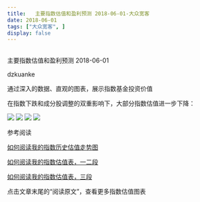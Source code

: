 ```yaml
---
title:   主要指数估值和盈利预测 2018-06-01-大众宽客
date: 2018-06-01
tags: ["大众宽客", ]
display: false
---
```



## 



主要指数估值和盈利预测 2018-06-01




dzkuanke




通过深入的数据、直观的图表，展示指数基金投资价值


在指数下跌和成分股调整的双重影响下，大部分指数估值进一步下降：

<img class="" data-copyright="0" data-ratio="0.5167910447761194" data-s="300,640" src="https://mmbiz.qpic.cn/mmbiz_png/PKw3FQPmhIjiahUeCeqdZleHR8ZAEUicMeyWKGGNgvq8maGkuzYaPvD1uGgKwOHJrSqeibDDbfFaTgP5qTnkLlibkw/640?wx_fmt=png" data-type="png" data-w="1072" style=""/>



<img class="" data-copyright="0" data-ratio="0.6" data-s="300,640" src="https://mmbiz.qpic.cn/mmbiz_png/PKw3FQPmhIjiahUeCeqdZleHR8ZAEUicMeKk4PLWfbXwicpRsaWCDaJ7J3vgEI7L6b7jApickiaV2zpU5CiaLjXR3L9g/640?wx_fmt=png" data-type="png" data-w="720" style=""/>

<img class="" data-copyright="0" data-ratio="0.6" data-s="300,640" src="https://mmbiz.qpic.cn/mmbiz_png/PKw3FQPmhIjiahUeCeqdZleHR8ZAEUicMeAqaiaYYjiaC04riaiaApTyKicObUdNNHWYUubQOj4R6ibklGTOuibYomceU6Q/640?wx_fmt=png" data-type="png" data-w="720" style=""/>

<img class="" data-copyright="0" data-ratio="0.6" data-s="300,640" src="https://mmbiz.qpic.cn/mmbiz_png/PKw3FQPmhIjiahUeCeqdZleHR8ZAEUicMe6PkfiaygcfrvE8MVCDHibIm4hu6xjzEkDGLmylcibnILk2HVxBcic60mdw/640?wx_fmt=png" data-type="png" data-w="720" style=""/>

参考阅读

[如何阅读我的指数历史估值走势图](http://mp.weixin.qq.com/s?__biz=MzAwMTc1MDcwNw==&amp;mid=2648272715&amp;idx=1&amp;sn=d24a7d159b4759e7d1b0a4ab0aaa9c46&amp;chksm=82f92c97b58ea5811a332f94fe1737016e3746b24be59485368eafaf094ef53f828688cb62ae&amp;scene=21#wechat_redirect)

[如何阅读我的指数估值表，一二段](http://mp.weixin.qq.com/s?__biz=MzAwMTc1MDcwNw==&amp;mid=2648272034&amp;idx=1&amp;sn=12b1858af175753f5ccebc0bc6c4cb4f&amp;chksm=82f92f7eb58ea668f844f51102599d20bb8730f438010159de83e85a4a34df3d44d568a9feb2&amp;scene=21#wechat_redirect)

[如何阅读我的指数估值表，三段](http://mp.weixin.qq.com/s?__biz=MzAwMTc1MDcwNw==&amp;mid=2648272039&amp;idx=1&amp;sn=09c59d023c3ce227046966f260777cd5&amp;chksm=82f92f7bb58ea66dab5c428c2205bd4dda180360b643b28a357ab3e73a38d19303124242ad4d&amp;scene=21#wechat_redirect)



点击文章末尾的“阅读原文”，查看更多指数估值图表
